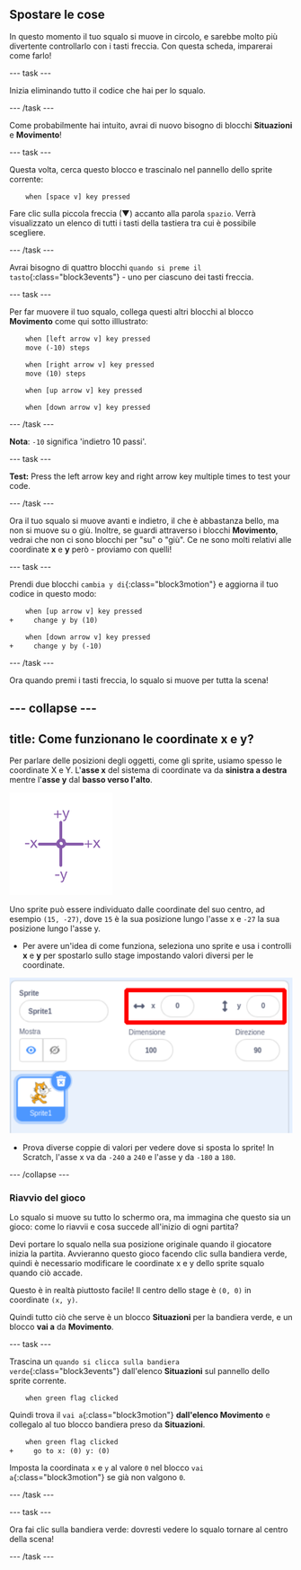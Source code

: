 ## Spostare le cose

In questo momento il tuo squalo si muove in circolo, e sarebbe molto più divertente controllarlo con i tasti freccia. Con questa scheda, imparerai come farlo!

\--- task \---

Inizia eliminando tutto il codice che hai per lo squalo.

\--- /task \---

Come probabilmente hai intuito, avrai di nuovo bisogno di blocchi **Situazioni** e **Movimento**!

\--- task \---

Questa volta, cerca questo blocco e trascinalo nel pannello dello sprite corrente:

```blocks3
    when [space v] key pressed
```

Fare clic sulla piccola freccia (▼) accanto alla parola `spazio`. Verrà visualizzato un elenco di tutti i tasti della tastiera tra cui è possibile scegliere.

\--- /task \---

Avrai bisogno di quattro blocchi `quando si preme il tasto`{:class="block3events"} - uno per ciascuno dei tasti freccia.

\--- task \---

Per far muovere il tuo squalo, collega questi altri blocchi al blocco **Movimento** come qui sotto illlustrato:

```blocks3
    when [left arrow v] key pressed
    move (-10) steps
```

```blocks3
    when [right arrow v] key pressed
    move (10) steps
```

```blocks3
    when [up arrow v] key pressed
```

```blocks3
    when [down arrow v] key pressed
```

\--- /task \---

**Nota**: `-10` significa 'indietro 10 passi'.

\--- task \---

**Test:** Press the left arrow key and right arrow key multiple times to test your code.

\--- /task \---

Ora il tuo squalo si muove avanti e indietro, il che è abbastanza bello, ma non si muove su o giù. Inoltre, se guardi attraverso i blocchi **Movimento**, vedrai che non ci sono blocchi per "su" o "giù". Ce ne sono molti relativi alle coordinate **x** e **y** però - proviamo con quelli!

\--- task \---

Prendi due blocchi `cambia y di`{:class="block3motion"} e aggiorna il tuo codice in questo modo:

```blocks3
    when [up arrow v] key pressed
+     change y by (10)
```

```blocks3
    when [down arrow v] key pressed
+     change y by (-10)
```

\--- /task \---

Ora quando premi i tasti freccia, lo squalo si muove per tutta la scena!

## \--- collapse \---

## title: Come funzionano le coordinate x e y?

Per parlare delle posizioni degli oggetti, come gli sprite, usiamo spesso le coordinate X e Y. L'**asse x** del sistema di coordinate va da **sinistra a destra** mentre l'**asse y** dal **basso verso l'alto**.

![](images/moving3.png)

Uno sprite può essere individuato dalle coordinate del suo centro, ad esempio `(15, -27)`, dove `15` è la sua posizione lungo l'asse x e `-27` la sua posizione lungo l'asse y.

+ Per avere un'idea di come funziona, seleziona uno sprite e usa i controlli **x** e **y** per spostarlo sullo stage impostando valori diversi per le coordinate.

![](images/xycoords.png)

+ Prova diverse coppie di valori per vedere dove si sposta lo sprite! In Scratch, l'asse x va da `-240` a `240` e l'asse y da `-180` a `180`.

\--- /collapse \---

### Riavvio del gioco

Lo squalo si muove su tutto lo schermo ora, ma immagina che questo sia un gioco: come lo riavvii e cosa succede all'inizio di ogni partita?

Devi portare lo squalo nella sua posizione originale quando il giocatore inizia la partita. Avvieranno questo gioco facendo clic sulla bandiera verde, quindi è necessario modificare le coordinate x e y dello sprite squalo quando ciò accade.

Questo è in realtà piuttosto facile! Il centro dello stage è `(0, 0)` in coordinate `(x, y)`.

Quindi tutto ciò che serve è un blocco **Situazioni** per la bandiera verde, e un blocco **vai a** da **Movimento**.

\--- task \---

Trascina un `quando si clicca sulla bandiera verde`{:class="block3events"} dall'elenco **Situazioni** sul pannello dello sprite corrente.

```blocks3
    when green flag clicked
```

Quindi trova il `vai a`{:class="block3motion"} **dall'elenco Movimento** e collegalo al tuo blocco bandiera preso da **Situazioni**.

```blocks3
    when green flag clicked
+     go to x: (0) y: (0)
```

Imposta la coordinata `x` e `y` al valore `0` nel blocco `vai a`{:class="block3motion"} se già non valgono `0`.

\--- /task \---

\--- task \---

Ora fai clic sulla bandiera verde: dovresti vedere lo squalo tornare al centro della scena!

\--- /task \---